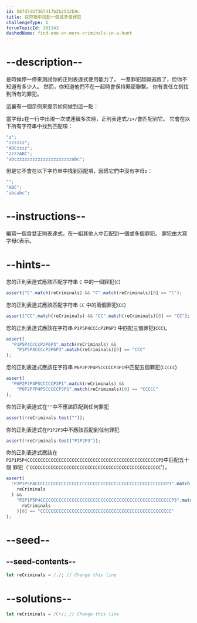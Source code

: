 ```yaml
---
id: 587d7db7367417b2b2512b9c
title: 在狩獵中找到一個或多個罪犯
challengeType: 1
forumTopicId: 301343
dashedName: find-one-or-more-criminals-in-a-hunt
---
```


# --description--

是時候停一停來測試你的正則表達式使用能力了。 一羣罪犯越獄逃跑了，但你不知道有多少人。 然而，你知道他們不在一起時會保持緊密聯繫。 你有責任立刻找到所有的罪犯。

這裏有一個示例來提示如何做到這一點：

當字母`z`在一行中出現一次或連續多次時，正則表達式`/z+/`會匹配到它。 它會在以下所有字符串中找到匹配項：

```js
"z";
"zzzzzz";
"ABCzzzz";
"zzzzABC";
"abczzzzzzzzzzzzzzzzzzzzzabc";
```

但是它不會在以下字符串中找到匹配項，因爲它們中沒有字母`z`：

```js
"";
"ABC";
"abcabc";
```

# --instructions--

編寫一個貪婪正則表達式，在一組其他人中匹配到一個或多個罪犯。 罪犯由大寫字母`C`表示。

# --hints--

您的正則表達式應該匹配字符串 `C` 中的一個罪犯(`C`)

```js
assert("C".match(reCriminals) && "C".match(reCriminals)[0] == "C");
```

您的正則表達式應該匹配字符串 `CC` 中的兩個罪犯(`CC`)

```js
assert("CC".match(reCriminals) && "CC".match(reCriminals)[0] == "CC");
```

您的正則表達式應該在字符串 `P1P5P4CCCcP2P6P3` 中匹配三個罪犯(`CCC`)。

```js
assert(
  "P1P5P4CCCcP2P6P3".match(reCriminals) &&
    "P1P5P4CCCcP2P6P3".match(reCriminals)[0] == "CCC"
);
```

您的正則表達式應該在字符串 `P6P2P7P4P5CCCCCP3P1`中匹配五個罪犯(`CCCCC`)

```js
assert(
  "P6P2P7P4P5CCCCCP3P1".match(reCriminals) &&
    "P6P2P7P4P5CCCCCP3P1".match(reCriminals)[0] == "CCCCC"
);
```

你的正則表達式在`""`中不應該匹配到任何罪犯

```js
assert(!reCriminals.test(""));
```

你的正則表達式在`P1P2P3`中不應該匹配到任何罪犯

```js
assert(!reCriminals.test("P1P2P3"));
```

你的正則表達式應該在`P2P1P5P4CCCCCCCCCCCCCCCCCCCCCCCCCCCCCCCCCCCCCCCCCCCCCCCCCCP3`中匹配五十個 罪犯（'`CCCCCCCCCCCCCCCCCCCCCCCCCCCCCCCCCCCCCCCCCCCCCCCCCC`'）。

```js
assert(
  "P2P1P5P4CCCCCCCCCCCCCCCCCCCCCCCCCCCCCCCCCCCCCCCCCCCCCCCCCCP3".match(
    reCriminals
  ) &&
    "P2P1P5P4CCCCCCCCCCCCCCCCCCCCCCCCCCCCCCCCCCCCCCCCCCCCCCCCCCP3".match(
      reCriminals
    )[0] == "CCCCCCCCCCCCCCCCCCCCCCCCCCCCCCCCCCCCCCCCCCCCCCCCCC"
);
```

# --seed--

## --seed-contents--

```js
let reCriminals = /./; // Change this line
```

# --solutions--

```js
let reCriminals = /C+/; // Change this line
```
